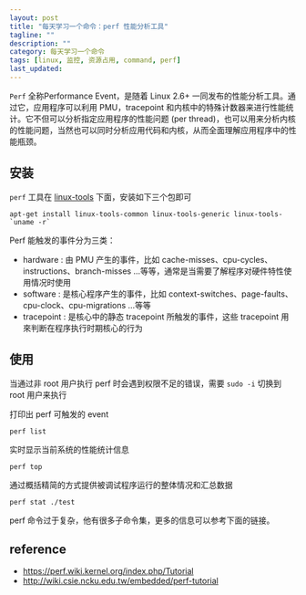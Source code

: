 ```yaml
---
layout: post
title: "每天学习一个命令：perf 性能分析工具"
tagline: ""
description: ""
category: 每天学习一个命令
tags: [linux, 监控, 资源占用, command, perf]
last_updated: 
---
```


`Perf` 全称Performance Event，是随着 Linux 2.6+ 一同发布的性能分析工具。通过它，应用程序可以利用 PMU，tracepoint 和内核中的特殊计数器来进行性能统计。它不但可以分析指定应用程序的性能问题 (per thread)，也可以用来分析内核的性能问题，当然也可以同时分析应用代码和内核，从而全面理解应用程序中的性能瓶颈。

## 安装
`perf` 工具在 [linux-tools](http://apt.ubuntu.com/p/linux-tools) 下面，安装如下三个包即可

    apt-get install linux-tools-common linux-tools-generic linux-tools-`uname -r`

Perf 能触发的事件分为三类：

- hardware : 由 PMU 产生的事件，比如 cache-misses、cpu-cycles、instructions、branch-misses …等等，通常是当需要了解程序对硬件特性使用情况时使用
- software : 是核心程序产生的事件，比如 context-switches、page-faults、cpu-clock、cpu-migrations …等等
- tracepoint : 是核心中的静态 tracepoint 所触发的事件，这些 tracepoint 用來判断在程序执行时期核心的行为




## 使用
当通过非 root 用户执行 perf 时会遇到权限不足的错误，需要 `sudo -i` 切换到 root 用户来执行

打印出 perf 可触发的 event

    perf list

实时显示当前系统的性能统计信息

    perf top

通过概括精简的方式提供被调试程序运行的整体情况和汇总数据

    perf stat ./test

perf 命令过于复杂，他有很多子命令集，更多的信息可以参考下面的链接。

## reference

- <https://perf.wiki.kernel.org/index.php/Tutorial>
- <http://wiki.csie.ncku.edu.tw/embedded/perf-tutorial>
